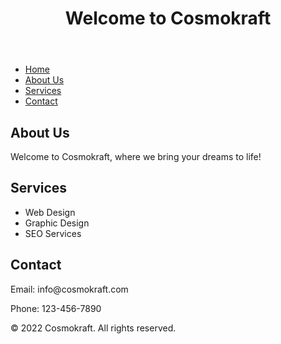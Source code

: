 <!DOCTYPE html>
<html lang="en">
<head>
    <meta charset="UTF-8">
    <meta http-equiv="X-UA-Compatible" content="IE=edge">
    <meta name="viewport" content="width=device-width, initial-scale=1.0">
    <title>Cosmokraft</title>
</head>
<body>
    <header>
        <h1>Welcome to Cosmokraft</h1>
    </header>
    <nav>
        <ul>
            <li><a href="#">Home</a></li>
            <li><a href="#">About Us</a></li>
            <li><a href="#">Services</a></li>
            <li><a href="#">Contact</a></li>
        </ul>
    </nav>
    <main>
        <section>
            <h2>About Us</h2>
            <p>Welcome to Cosmokraft, where we bring your dreams to life!</p>
        </section>
        <section>
            <h2>Services</h2>
            <ul>
                <li>Web Design</li>
                <li>Graphic Design</li>
                <li>SEO Services</li>
            </ul>
        </section>
        <section>
            <h2>Contact</h2>
            <p>Email: info@cosmokraft.com</p>
            <p>Phone: 123-456-7890</p>
        </section>
    </main>
    <footer>
        <p>&copy; 2022 Cosmokraft. All rights reserved.</p>
    </footer>
</body>
</html>
